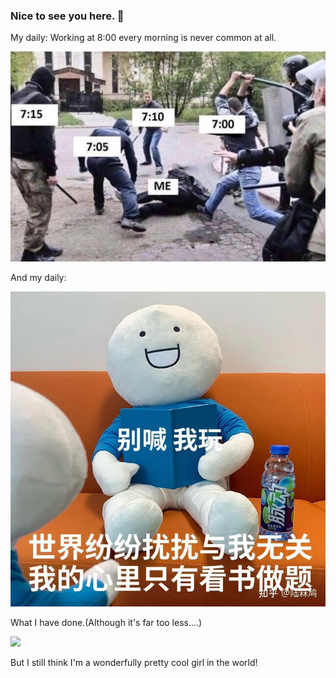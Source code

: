 ### Nice to see you here. 👋

<!--
This is a ✨ _special_ ✨ repository because its `README.md` (this file) appears on your GitHub profile.

Here are some ideas to get you started:
- 🤔 I'm doing the AI(Artificial Intelligence) work in school.
-->

<!-- ![`xxx`'s Github stats](https://github-readme-stats.vercel.app/api?username=153084704&show_icons=true) -->
My daily:
  Working at 8:00 every morning is never common at all.
  
![image](https://github.com/153084704/153084704/blob/main/01.png)

And my daily:

![image](https://github.com/153084704/153084704/blob/main/02.png)

What I have done.(Although it's far too less....)

![](https://github-readme-stats.vercel.app/api?username=153084704&theme=tokyonight)

But I still think I'm a wonderfully pretty cool girl in the world!

